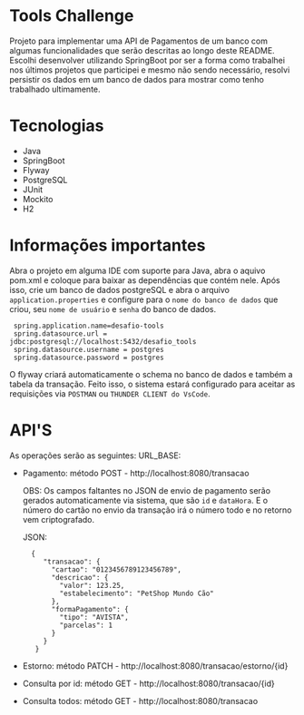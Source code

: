 # Tools Challenge

Projeto para implementar uma API de Pagamentos de um banco com algumas funcionalidades que serão descritas ao longo deste README.
Escolhi desenvolver utilizando SpringBoot por ser a forma como trabalhei nos últimos projetos que participei e mesmo não sendo necessário, resolvi persistir os dados em um banco de dados para mostrar como tenho trabalhado ultimamente. 



# Tecnologias
  - Java
  - SpringBoot
  - Flyway
  - PostgreSQL
  - JUnit
  - Mockito
  - H2

# Informações importantes

Abra o projeto em alguma IDE com suporte para Java, abra o aquivo pom.xml e coloque para baixar as dependências que contém nele.
Após isso, crie um banco de dados postgreSQL e abra o arquivo ``application.properties`` e configure para o ``nome do banco de dados`` que criou, seu ``nome de usuário`` e ``senha`` do banco de dados. 

     spring.application.name=desafio-tools
     spring.datasource.url = jdbc:postgresql://localhost:5432/desafio_tools
     spring.datasource.username = postgres
     spring.datasource.password = postgres

O flyway criará automaticamente o schema no banco de dados e também a tabela da transação. Feito isso, o sistema estará configurado para aceitar as requisições via ```POSTMAN``` ou ```THUNDER CLIENT do VsCode```.

# API'S

As operações serão as seguintes: URL_BASE: 
- Pagamento: método POST - http://localhost:8080/transacao
  
    OBS: Os campos faltantes no JSON de envio de pagamento serão gerados automaticamente via sistema, que são ``id`` e ``dataHora``. E o número do cartão no envio da transação irá o número todo e no retorno vem criptografado.
  
   JSON:
     ```{
       {
          "transacao": {
            "cartao": "0123456789123456789",
            "descricao": {
              "valor": 123.25,
              "estabelecimento": "PetShop Mundo Cão"
            },
            "formaPagamento": {
              "tipo": "AVISTA",
              "parcelas": 1
            }
          }
        }
    
- Estorno: método PATCH - http://localhost:8080/transacao/estorno/{id}



- Consulta por id: método GET - http://localhost:8080/transacao/{id}
- Consulta todos: método GET - http://localhost:8080/transacao
